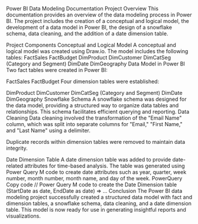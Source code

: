 Power BI Data Modeling Documentation
Project Overview
This documentation provides an overview of the data modeling process in Power BI. The project includes the creation of a conceptual and logical model, the development of a data model in Power BI, the design of a snowflake schema, data cleaning, and the addition of a date dimension table.

Project Components
Conceptual and Logical Model
A conceptual and logical model was created using Draw.io. The model includes the following tables:
FactSales
FactBudget
DimProduct
DimCustomer
DimCatSeg (Category and Segment)
DimDate
DimGeography
Data Model in Power BI
Two fact tables were created in Power BI:

FactSales
FactBudget
Four dimension tables were established:

DimProduct
DimCustomer
DimCatSeg (Category and Segment)
DimDate
DimGeography
Snowflake Schema
A snowflake schema was designed for the data model, providing a structured way to organize data tables and relationships. This schema facilitates efficient querying and reporting.
Data Cleaning
Data cleaning involved the transformation of the "Email Name" column, which was split into separate columns for "Email," "First Name," and "Last Name" using a delimiter.

Duplicate records within dimension tables were removed to maintain data integrity.

Date Dimension Table
A date dimension table was added to provide date-related attributes for time-based analysis. The table was generated using Power Query M code to create date attributes such as year, quarter, week number, month number, month name, and day of the week.
PowerQuery
Copy code
// Power Query M code to create the Date Dimension table
(StartDate as date, EndDate as date) => ...
Conclusion
The Power BI data modeling project successfully created a structured data model with fact and dimension tables, a snowflake schema, data cleaning, and a date dimension table. This model is now ready for use in generating insightful reports and visualizations.